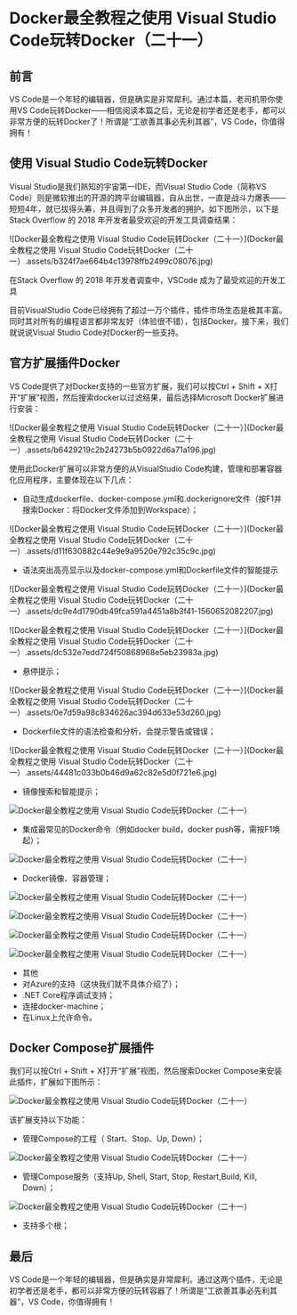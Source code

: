 # Docker最全教程之使用 Visual Studio Code玩转Docker（二十一）

## **前言**

VS Code是一个年轻的编辑器，但是确实是非常犀利。通过本篇，老司机带你使用VS Code玩转Docker——相信阅读本篇之后，无论是初学者还是老手，都可以非常方便的玩转Docker了！所谓是“工欲善其事必先利其器”，VS Code，你值得拥有！

## **使用 Visual Studio Code玩转Docker**

Visual Studio是我们熟知的宇宙第一IDE，而Visual Studio Code（简称VS Code）则是微软推出的开源的跨平台编辑器，自从出世，一直是战斗力爆表——短短4年，就已拔得头筹，并且得到了众多开发者的拥护。如下图所示，以下是Stack Overflow 的 2018 年开发者最受欢迎的开发工具调查结果：

![Docker最全教程之使用 Visual Studio Code玩转Docker（二十一）](Docker最全教程之使用 Visual Studio Code玩转Docker（二十一）.assets/b324f7ae664b4c13978ffb2499c08076.jpg)

在Stack Overflow 的 2018 年开发者调查中，VSCode 成为了最受欢迎的开发工具

目前VisualStudio Code已经拥有了超过一万个插件，插件市场生态是极其丰富。同时其对所有的编程语言都非常友好（体验很不错），包括Docker。接下来，我们就说说Visual Studio Code对Docker的一些支持。

## **官方扩展插件Docker**

VS Code提供了对Docker支持的一些官方扩展，我们可以按Ctrl + Shift + X打开“扩展”视图，然后搜索docker以过滤结果，最后选择Microsoft Docker扩展进行安装：

![Docker最全教程之使用 Visual Studio Code玩转Docker（二十一）](Docker最全教程之使用 Visual Studio Code玩转Docker（二十一）.assets/b6429219c2b24273b5b0922d6a71a196.jpg)



使用此Docker扩展可以非常方便的从VisualStudio Code构建，管理和部署容器化应用程序，主要体现在以下几点：

- 自动生成dockerfile、docker-compose.yml和.dockerignore文件（按F1并搜索Docker：将Docker文件添加到Workspace）；

![Docker最全教程之使用 Visual Studio Code玩转Docker（二十一）](Docker最全教程之使用 Visual Studio Code玩转Docker（二十一）.assets/d11f630882c44e9e9a9520e792c35c9c.jpg)

- 语法突出高亮显示以及docker-compose.yml和Dockerfile文件的智能提示

![Docker最全教程之使用 Visual Studio Code玩转Docker（二十一）](Docker最全教程之使用 Visual Studio Code玩转Docker（二十一）.assets/dc9e4d1790db49fca591a4451a8b3f41-1560652082207.jpg)

![Docker最全教程之使用 Visual Studio Code玩转Docker（二十一）](Docker最全教程之使用 Visual Studio Code玩转Docker（二十一）.assets/dc532e7edd724f50868968e5eb23983a.jpg)

- 悬停提示；

![Docker最全教程之使用 Visual Studio Code玩转Docker（二十一）](Docker最全教程之使用 Visual Studio Code玩转Docker（二十一）.assets/0e7d59a98c834626ac394d633e53d260.jpg)

- Dockerfile文件的语法检查和分析，会提示警告或错误；

![Docker最全教程之使用 Visual Studio Code玩转Docker（二十一）](Docker最全教程之使用 Visual Studio Code玩转Docker（二十一）.assets/44481c033b0b46d9a62c82e5d0f721e6.jpg)

- 镜像搜索和智能提示；

![Docker最全教程之使用 Visual Studio Code玩转Docker（二十一）](http://p3.pstatp.com/large/pgc-image/4480815e2b374b5db6b4cf1552947c4e)

- 集成最常见的Docker命令（例如docker build，docker push等，需按F1唤起）；

![Docker最全教程之使用 Visual Studio Code玩转Docker（二十一）](http://p9.pstatp.com/large/pgc-image/b57373ad5f2a4a588ed893b8482fb461)

- Docker镜像、容器管理；

![Docker最全教程之使用 Visual Studio Code玩转Docker（二十一）](http://p3.pstatp.com/large/pgc-image/e6b1ea9dd0f24f908861d962f12f802b)

![Docker最全教程之使用 Visual Studio Code玩转Docker（二十一）](http://p3.pstatp.com/large/pgc-image/1f9147b660544917a12cae261686b7b3)

![Docker最全教程之使用 Visual Studio Code玩转Docker（二十一）](http://p9.pstatp.com/large/pgc-image/99e2d21bdd5b4391949533e8fffc55a2)

![Docker最全教程之使用 Visual Studio Code玩转Docker（二十一）](http://p1.pstatp.com/large/pgc-image/e077315181ce4ad685488a615f87c23c)

- 其他
- 对Azure的支持（这块我们就不具体介绍了）；
- .NET Core程序调试支持；
- 连接docker-machine；
- 在Linux上允许命令。

## **Docker Compose扩展插件**

我们可以按Ctrl + Shift + X打开“扩展”视图，然后搜索Docker Compose来安装此插件，扩展如下图所示：

![Docker最全教程之使用 Visual Studio Code玩转Docker（二十一）](http://p3.pstatp.com/large/pgc-image/d812d7aff9d14fef9ec7a593fb6c9bba)

该扩展支持以下功能：

- 管理Compose的工程（ Start、Stop、Up, Down）；

![Docker最全教程之使用 Visual Studio Code玩转Docker（二十一）](http://p3.pstatp.com/large/pgc-image/6e748dc2ed5f4b24ad58cdff0e9a32af)

- 管理Compose服务（支持Up, Shell, Start, Stop, Restart,Build, Kill, Down）；

![Docker最全教程之使用 Visual Studio Code玩转Docker（二十一）](http://p3.pstatp.com/large/pgc-image/ac50180ac9bb4a89bfda0eaa5152079d)

- 支持多个根；

## **最后**

VS Code是一个年轻的编辑器，但是确实是非常犀利。通过这两个插件，无论是初学者还是老手，都可以非常方便的玩转容器了！所谓是“工欲善其事必先利其器”，VS Code，你值得拥有！